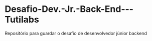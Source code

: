 # Desafio-Dev.-Jr.-Back-End---Tutilabs
Repositório para guardar o desafio de desenvolvedor júnior backend
